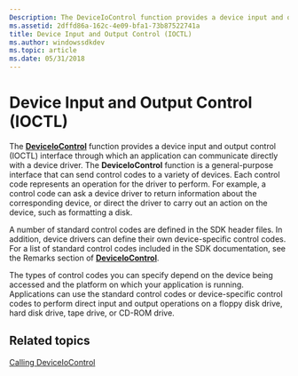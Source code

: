 ```yaml
---
Description: The DeviceIoControl function provides a device input and output control (IOCTL) interface through which an application can communicate directly with a device driver.
ms.assetid: 2dffd86a-162c-4e09-bfa1-73b87522741a
title: Device Input and Output Control (IOCTL)
ms.author: windowssdkdev
ms.topic: article
ms.date: 05/31/2018
---
```


# Device Input and Output Control (IOCTL)

The [**DeviceIoControl**](https://msdn.microsoft.com/en-us/library/Aa363216(v=VS.85).aspx) function provides a device input and output control (IOCTL) interface through which an application can communicate directly with a device driver. The **DeviceIoControl** function is a general-purpose interface that can send control codes to a variety of devices. Each control code represents an operation for the driver to perform. For example, a control code can ask a device driver to return information about the corresponding device, or direct the driver to carry out an action on the device, such as formatting a disk.

A number of standard control codes are defined in the SDK header files. In addition, device drivers can define their own device-specific control codes. For a list of standard control codes included in the SDK documentation, see the Remarks section of [**DeviceIoControl**](https://msdn.microsoft.com/en-us/library/Aa363216(v=VS.85).aspx).

The types of control codes you can specify depend on the device being accessed and the platform on which your application is running. Applications can use the standard control codes or device-specific control codes to perform direct input and output operations on a floppy disk drive, hard disk drive, tape drive, or CD-ROM drive.

## Related topics

<dl> <dt>

[Calling DeviceIoControl](calling-deviceiocontrol.md)
</dt> </dl>

 

 



